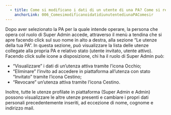```yaml
---
  - title: Come si modificano i dati di un utente di una PA? Come si revoca un’utenza?
    anchorLink: 006_ComesimodificanoidatidiunutentediunaPAComesir
---
```


Dopo aver selezionato la PA per la quale intende operare, la persona che opera col ruolo di Super Admin accede, attraverso il menù a tendina che si apre facendo click sul suo nome in alto a destra, alla sezione “Le utenze della tua PA”.
In questa sezione, può visualizzare la lista delle utenze collegate alla propria PA e relativo stato (utente invitato, utente attivo).
Facendo click sulle icone a disposizione, chi ha il ruolo di Super Admin può:

- “Visualizzare” i dati di un’utenza attiva tramite l’icona Occhio;
- “Eliminare” l’invito ad accedere in piattaforma all’utenza con stato “Invitato” tramite l’icona Cestino;
- “Revocare” un’utenza attiva tramite l’icona Cestino.

Inoltre, tutte le utenze profilate in piattaforma (Super Admin e Admin) possono visualizzare le altre utenze presenti e cambiare i propri dati personali precedentemente inseriti, ad eccezione di nome, cognome e indirizzo mail.
